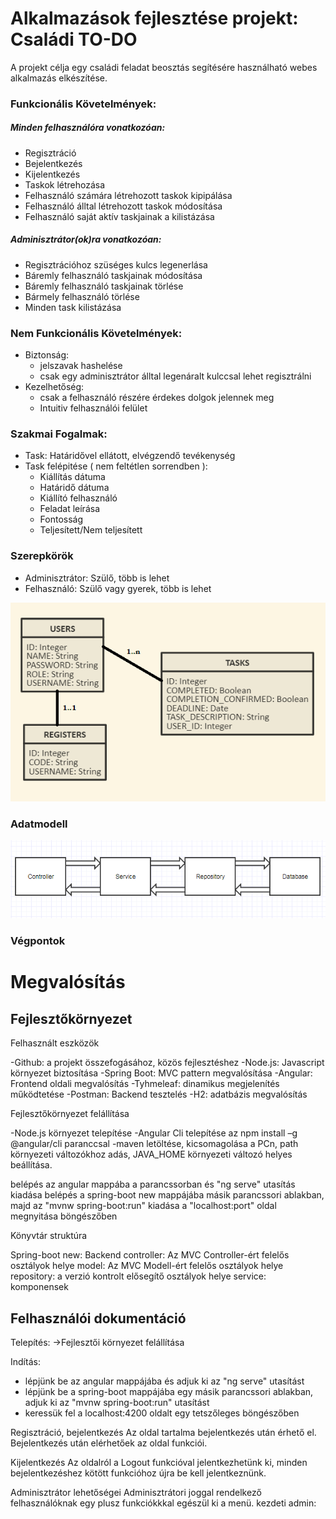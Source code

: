 # Alkalmazások fejlesztése projekt: Családi TO-DO

A projekt célja egy családi feladat beosztás segítésére használható webes alkalmazás elkészítése.

### Funkcionális Követelmények:
##### Minden felhasználóra vonatkozóan:
* Regisztráció
* Bejelentkezés
* Kijelentkezés
* Taskok létrehozása
* Felhasználó számára létrehozott taskok kipipálása
* Felhasználó álltal létrehozott taskok módosítása
* Felhasználó saját aktív taskjainak a kilistázása

##### Adminisztrátor(ok)ra vonatkozóan:
* Regisztrációhoz szüséges kulcs legenerlása
* Báremly felhasználó taskjainak módosítása
* Báremly felhasználó taskjainak törlése
* Bármely felhasználó törlése
* Minden task kilistázása

### Nem Funkcionális Követelmények:
* Biztonság: 
    - jelszavak hashelése
    - csak egy adminisztrátor álltal legenáralt kulccsal lehet regisztrálni
* Kezelhetőség:
    - csak a felhasználó részére érdekes dolgok jelennek meg
    - Intuitiv felhasználói felület
    
### Szakmai Fogalmak:
* Task: Határidővel ellátott, elvégzendő tevékenység
* Task felépitése ( nem feltétlen sorrendben ):
  - Kiállítás dátuma
  - Határidő dátuma
  - Kiállító felhasználó
  - Feladat leírása
  - Fontosság
  - Teljesített/Nem teljesített
 
### Szerepkörök
* Adminisztrátor: Szülő, több is lehet
* Felhasználó: Szülő vagy gyerek, több is lehet

![db](/db.PNG)
### Adatmodell
![adatmod](/adatfolyam.png)

### Végpontok


# Megvalósítás

## Fejlesztőkörnyezet

Felhasznált eszközök

-Github: a projekt összefogásához, közös fejlesztéshez
-Node.js: Javascript környezet biztosítása
-Spring Boot: MVC pattern megvalósítása
-Angular: Frontend oldali megvalósítás
-Tyhmeleaf: dinamikus megjelenítés működtetése
-Postman: Backend tesztelés
-H2: adatbázis megvalósítás

Fejlesztőkörnyezet felállítása

-Node.js környezet telepítése 
-Angular Cli telepítése az npm install –g @angular/cli paranccsal 
-maven letöltése, kicsomagolása a PCn, path környezeti változókhoz adás, JAVA_HOME környezeti változó helyes beállítása.

belépés az angular mappába a parancssorban és "ng serve" utasítás kiadása
belépés a spring-boot new mappájába másik parancssori ablakban, majd az "mvnw spring-boot:run" kiadása
a "localhost:port" oldal megnyitása böngészőben

Könyvtár struktúra

Spring-boot new: Backend
controller: Az MVC Controller-ért felelős osztályok helye 
model: Az MVC Modell-ért felelős osztályok helye  
repository: a verzió kontrolt elősegítő osztályok helye 
service: komponensek

## Felhasználói dokumentáció

Telepítés: ->Fejlesztői környezet felállítása

Indítás:
- lépjünk be az angular mappájába és adjuk ki az "ng serve" utasítást
- lépjünk be a spring-boot mappájába egy másik parancssori ablakban, adjuk ki az "mvnw spring-boot:run" utasítást
- keressük fel a localhost:4200 oldalt egy tetszőleges böngészőben

Regisztráció, bejelentkezés
Az oldal tartalma bejelentkezés után érhető el. 
Bejelentkezés után elérhetőek az oldal funkciói. 

Kijelentkezés
Az oldalról a Logout funkcióval jelentkezhetünk ki, minden bejelentkezéshez kötött funkcióhoz újra be kell jelentkeznünk. 

Adminisztrátor lehetőségei
Adminisztrátori joggal rendelkező felhasználóknak egy plusz funkciókkkal egészül ki a menü. 
kezdeti admin:
